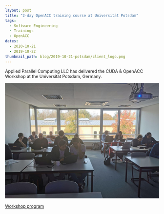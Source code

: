 ```yaml
---
layout: post
title: "2-day OpenACC training course at Universität Potsdam"
tags:
  - Software Engineering
  - Trainings
  - OpenACC
dates:
  - 2020-10-21
  - 2019-10-22
thumbnail_path: blog/2019-10-21-potsdam/client_logo.png
---
```


Applied Parallel Computing LLC has delivered the CUDA & OpenACC Workshop at the Universität Potsdam, Germany.

![alt text](\assets\img\blog\2019-10-21-potsdam\photo_2020-04-24_13-54-33.jpg "Logo Title Text 1")

[Workshop program](\assets\img\blog\2019-10-21-potsdam\unipotsdam_program.pdf)
